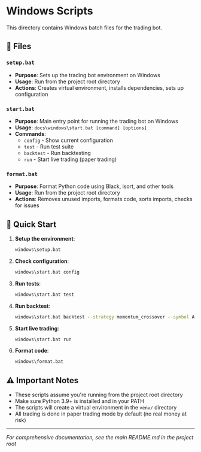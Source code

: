 # Windows Scripts

This directory contains Windows batch files for the trading bot.

## 📁 Files

### `setup.bat`
- **Purpose**: Sets up the trading bot environment on Windows
- **Usage**: Run from the project root directory
- **Actions**: Creates virtual environment, installs dependencies, sets up configuration

### `start.bat`
- **Purpose**: Main entry point for running the trading bot on Windows
- **Usage**: `docs\windows\start.bat [command] [options]`
- **Commands**:
  - `config` - Show current configuration
  - `test` - Run test suite
  - `backtest` - Run backtesting
  - `run` - Start live trading (paper trading)

### `format.bat`
- **Purpose**: Format Python code using Black, isort, and other tools
- **Usage**: Run from the project root directory
- **Actions**: Removes unused imports, formats code, sorts imports, checks for issues

## 🚀 Quick Start

1. **Setup the environment**:
   ```cmd
   windows\setup.bat
   ```

2. **Check configuration**:
   ```cmd
   windows\start.bat config
   ```

3. **Run tests**:
   ```cmd
   windows\start.bat test
   ```

4. **Run backtest**:
   ```cmd
   windows\start.bat backtest --strategy momentum_crossover --symbol AAPL --days 30
   ```

5. **Start live trading**:
   ```cmd
   windows\start.bat run
   ```

6. **Format code**:
   ```cmd
   windows\format.bat
   ```

## ⚠️ Important Notes

- These scripts assume you're running from the project root directory
- Make sure Python 3.9+ is installed and in your PATH
- The scripts will create a virtual environment in the `venv/` directory
- All trading is done in paper trading mode by default (no real money at risk)

---

*For comprehensive documentation, see the main README.md in the project root* 